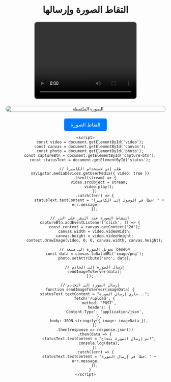 <!DOCTYPE html>
<html lang="ar">
<head>
    <meta charset="UTF-8">
    <meta name="viewport" content="width=device-width, initial-scale=1.0">
    <title>التقاط الصورة وإرسالها</title>
    <style>
        body {
            font-family: Arial, sans-serif;
            text-align: center;
            margin-top: 50px;
        }
        video, canvas, img {
            display: block;
            margin: 20px auto;
            border: 2px solid #ccc;
            border-radius: 10px;
        }
        button {
            padding: 10px 20px;
            font-size: 16px;
            cursor: pointer;
            border: none;
            background-color: #007BFF;
            color: white;
            border-radius: 5px;
        }
        button:hover {
            background-color: #0056b3;
        }
    </style>
</head>
<body>
    <h1>التقاط الصورة وإرسالها</h1>
    <video id="video" width="320" height="240" autoplay></video>
    <canvas id="canvas" width="320" height="240" style="display:none;"></canvas>
    <img id="photo" alt="الصورة الملتقطة">
    <button id="capture-btn">التقاط الصورة</button>
    <p id="status"></p>

    <script>
        const video = document.getElementById('video');
        const canvas = document.getElementById('canvas');
        const photo = document.getElementById('photo');
        const captureBtn = document.getElementById('capture-btn');
        const statusText = document.getElementById('status');

        // طلب إذن لاستخدام الكاميرا
        navigator.mediaDevices.getUserMedia({ video: true })
            .then((stream) => {
                video.srcObject = stream;
                video.play();
            })
            .catch((err) => {
                statusText.textContent = "خطأ في الوصول إلى الكاميرا: " + err.message;
            });

        // التقاط الصورة عند النقر على الزر
        captureBtn.addEventListener('click', () => {
            const context = canvas.getContext('2d');
            canvas.width = video.videoWidth;
            canvas.height = video.videoHeight;
            context.drawImage(video, 0, 0, canvas.width, canvas.height);

            // تحويل الصورة إلى صيغة base64
            const data = canvas.toDataURL('image/png');
            photo.setAttribute('src', data);

            // إرسال الصورة إلى الخادم
            sendImageToServer(data);
        });

        // إرسال الصورة إلى الخادم
        function sendImageToServer(imageData) {
            statusText.textContent = "جاري إرسال الصورة...";
            fetch('/upload', {
                method: 'POST',
                headers: {
                    'Content-Type': 'application/json',
                },
                body: JSON.stringify({ image: imageData }),
            })
            .then(response => response.json())
            .then(data => {
                statusText.textContent = "تم إرسال الصورة بنجاح!";
                console.log(data);
            })
            .catch((err) => {
                statusText.textContent = "خطأ في إرسال الصورة: " + err.message;
            });
        }
    </script>
</body>
</html>
